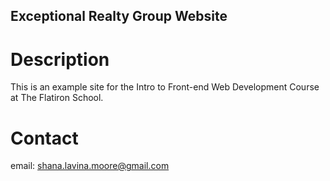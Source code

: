 Exceptional Realty Group Website
---

# Description

This is an example site for the Intro to Front-end Web Development Course at The Flatiron School. 

# Contact

email: shana.lavina.moore@gmail.com